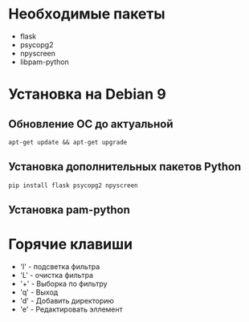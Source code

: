 # Необходимые пакеты

* flask
* psycopg2
* npyscreen
* libpam-python

# Установка на Debian 9
## Обновление ОС до актуальной

    apt-get update && apt-get upgrade


## Установка дополнительных пакетов Python

    pip install flask psycopg2 npyscreen


## Установка pam-python

# Горячие клавиши
* 'l' - подсветка фильтра
* 'L' - очистка фильтра
* '+' - Выборка по фильтру
* 'q' - Выход
* 'd' - Добавить директорию
* 'e' - Редактировать эллемент